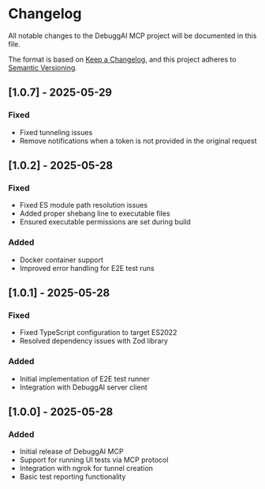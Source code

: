 # Changelog

All notable changes to the DebuggAI MCP project will be documented in this file.

The format is based on [Keep a Changelog](https://keepachangelog.com/en/1.0.0/),
and this project adheres to [Semantic Versioning](https://semver.org/spec/v2.0.0.html).



## [1.0.7] - 2025-05-29

### Fixed
- Fixed tunneling issues
- Remove notifications when a token is not provided in the original request

## [1.0.2] - 2025-05-28

### Fixed
- Fixed ES module path resolution issues
- Added proper shebang line to executable files
- Ensured executable permissions are set during build

### Added
- Docker container support
- Improved error handling for E2E test runs

## [1.0.1] - 2025-05-28

### Fixed
- Fixed TypeScript configuration to target ES2022
- Resolved dependency issues with Zod library

### Added
- Initial implementation of E2E test runner
- Integration with DebuggAI server client

## [1.0.0] - 2025-05-28

### Added
- Initial release of DebuggAI MCP
- Support for running UI tests via MCP protocol
- Integration with ngrok for tunnel creation
- Basic test reporting functionality 